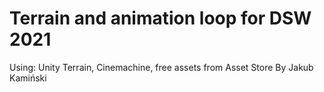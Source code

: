 # Terrain and animation loop for DSW 2021
Using: Unity Terrain, Cinemachine, free assets from Asset Store
By Jakub Kamiński
